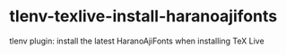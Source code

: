 # tlenv-texlive-install-haranoajifonts
tlenv plugin: install the latest HaranoAjiFonts when installing TeX Live

